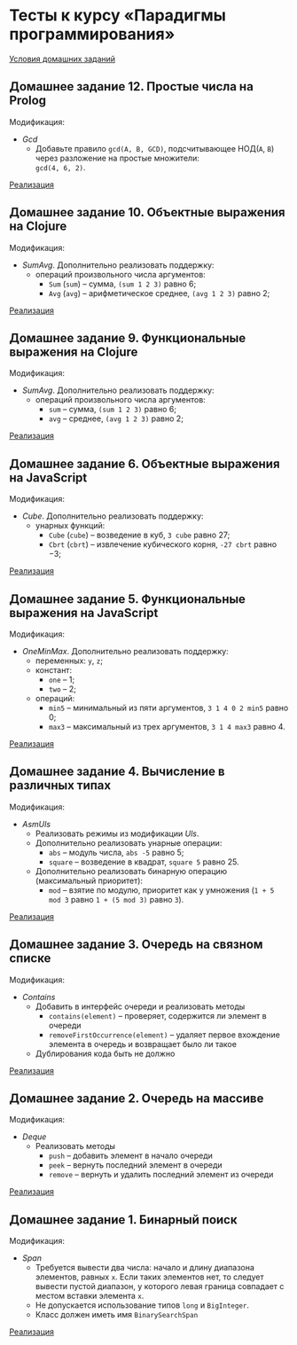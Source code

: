 # Тесты к курсу «Парадигмы программирования»

[Условия домашних заданий](http://www.kgeorgiy.info/courses/paradigms/homeworks.html)

## Домашнее задание 12. Простые числа на Prolog

Модификация:
 * *Gcd*
    * Добавьте правило `gcd(A, B, GCD)`,
      подсчитывающее НОД(`A`, `B`) через разложение на простые множители:  
      `gcd(4, 6, 2)`.

[Реализация](https://github.com/priamoryki/ITMO/tree/main/semester-2/paradigms/HW-12)

## Домашнее задание 10. Объектные выражения на Clojure

Модификация:
 * *SumAvg*. Дополнительно реализовать поддержку:
    * операций произвольного числа аргументов:
        * `Sum` (`sum`) – сумма, `(sum 1 2 3)` равно 6;
        * `Avg` (`avg`) – арифметическое среднее, `(avg 1 2 3)` равно 2;

[Реализация](https://github.com/priamoryki/ITMO/tree/main/semester-2/paradigms/HW-10)

## Домашнее задание 9. Функциональные выражения на Clojure

Модификация:
 * *SumAvg*. Дополнительно реализовать поддержку:
    * операций произвольного числа аргументов:
        * `sum` – сумма, `(sum 1 2 3)` равно 6;
        * `avg` – среднее, `(avg 1 2 3)` равно 2;

[Реализация](https://github.com/priamoryki/ITMO/tree/main/semester-2/paradigms/HW-9)

## Домашнее задание 6. Объектные выражения на JavaScript

Модификация:
 * *Cube*. Дополнительно реализовать поддержку:
    * унарных функций:
        * `Cube` (`cube`) – возведение в куб, `3 cube` равно 27;
        * `Cbrt` (`cbrt`) – извлечение кубического корня, `-27 cbrt` равно −3;

[Реализация](https://github.com/priamoryki/ITMO/tree/main/semester-2/paradigms/HW-6)

## Домашнее задание 5. Функциональные выражения на JavaScript

Модификация:
 * *OneMinMax*. Дополнительно реализовать поддержку:
    * переменных: `y`, `z`;
    * констант:
        * `one` – 1;
        * `two` – 2;
    * операций:
        * `min5` – минимальный из пяти аргументов, `3 1 4 0 2 min5` равно 0;
        * `max3` – максимальный из трех аргументов, `3 1 4 max3` равно 4.

[Реализация](https://github.com/priamoryki/ITMO/tree/main/semester-2/paradigms/HW-5)

## Домашнее задание 4. Вычисление в различных типах

Модификация:
 * *AsmUls*
    * Реализовать режимы из модификации *Uls*.
    * Дополнительно реализовать унарные операции:
        * `abs` – модуль числа, `abs -5` равно 5;
        * `square` – возведение в квадрат, `square 5` равно 25.
    * Дополнительно реализовать бинарную операцию (максимальный приоритет):
        * `mod` – взятие по модулю, приоритет как у умножения (`1 + 5 mod 3` равно `1 + (5 mod 3)` равно `3`).

[Реализация](https://github.com/priamoryki/ITMO/tree/main/semester-2/paradigms/HW-4)

## Домашнее задание 3. Очередь на связном списке

Модификация:
 * *Contains*
    * Добавить в интерфейс очереди и реализовать методы
        * `contains(element)` – проверяет, содержится ли элемент в очереди
        * `removeFirstOccurrence(element)` – удаляет первое вхождение элемента в очередь 
            и возвращает было ли такое
    * Дублирования кода быть не должно

[Реализация](https://github.com/priamoryki/ITMO/tree/main/semester-2/paradigms/HW-3)

## Домашнее задание 2. Очередь на массиве

Модификация:
 * *Deque*
    * Реализовать методы
        * `push` – добавить элемент в начало очереди
        * `peek` – вернуть последний элемент в очереди
        * `remove` – вернуть и удалить последний элемент из очереди

[Реализация](https://github.com/priamoryki/ITMO/tree/main/semester-2/paradigms/HW-2)

## Домашнее задание 1. Бинарный поиск

Модификация:
 * *Span*
    * Требуется вывести два числа: начало и длину диапазона элементов,
      равных `x`. Если таких элементов нет, то следует вывести
      пустой диапазон, у которого левая граница совпадает с местом
      вставки элемента `x`.
    * Не допускается использование типов `long` и `BigInteger`.
    * Класс должен иметь имя `BinarySearchSpan`

[Реализация](https://github.com/priamoryki/ITMO/tree/main/semester-2/paradigms/HW-1)
